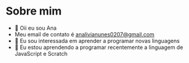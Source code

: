 # Sobre mim
-  👋 Oii eu sou Ana
- Meu email de contato é analivianunes0207@gmail.com
- 👀 Eu sou interessada em aprender a programar novas linguagens
- 🌱 Eu estou aprendendo a programar recentemente a linguagem de JavaScript e Scratch


<!---
AnazassaLenda/AnazassaLenda is a ✨ special ✨ repository because its `README.md` (this file) appears on your GitHub profile.
You can click the Preview link to take a look at your changes.
--->

